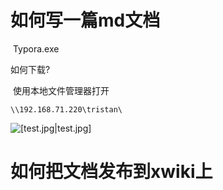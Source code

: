 # 如何写一篇md文档



​	Typora.exe

如何下载?

​	使用本地文件管理器打开 

```
\\192.168.71.220\tristan\
```



![[test.jpg|test.jpg]](test.jpg)



# 如何把文档发布到xwiki上

